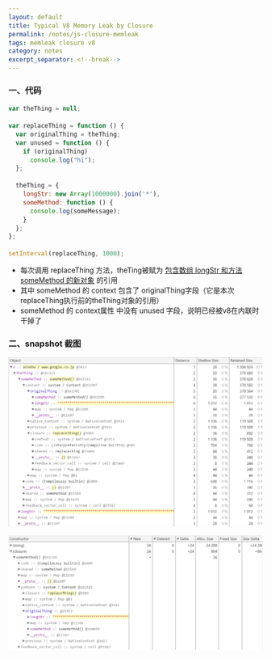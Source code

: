 ```yaml
---
layout: default
title: Typical V8 Memory Leak by Closure
permalink: /notes/js-closure-memleak
tags: memleak closure v8
category: notes
excerpt_separator: <!--break-->
---
```

### 一、代码

```javascript
var theThing = null;

var replaceThing = function () {
  var originalThing = theThing;
  var unused = function () {
    if (originalThing)
      console.log("hi");
  };

  theThing = {
    longStr: new Array(1000000).join('*'),
    someMethod: function () {
      console.log(someMessage);
    }
  };
};

setInterval(replaceThing, 1000);

```
<!--break-->
* 每次调用 replaceThing 方法，theTing被赋为 <u>包含数组 longStr 和方法 someMethod 的新对象</u> 的引用
* 其中 someMethod 的 context 包含了 originalThing字段（它是本次replaceThing执行前的theThing对象的引用）
* someMethod 的 context属性 中没有 unused 字段，说明已经被v8在内联时干掉了

### 二、snapshot 截图
![alt文本](/assets/images/snapshot.png "title")   

![alt文本](/assets/images/snapshot2.png "title")  